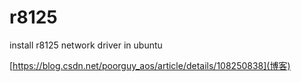 # r8125
install r8125 network driver in ubuntu

[https://blog.csdn.net/poorguy_aos/article/details/108250838](博客)

